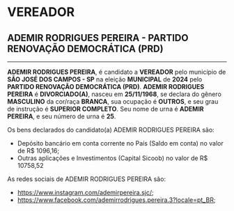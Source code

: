 # VEREADOR
## ADEMIR RODRIGUES PEREIRA - PARTIDO RENOVAÇÃO DEMOCRÁTICA (PRD)
---
**ADEMIR RODRIGUES PEREIRA**, é candidato a **VEREADOR** pelo município de **SÃO JOSÉ DOS CAMPOS - SP** na eleição **MUNICIPAL** de **2024** pelo **PARTIDO RENOVAÇÃO DEMOCRÁTICA (PRD)**.
**ADEMIR RODRIGUES PEREIRA** é **DIVORCIADO(A)**, nasceu em **25/11/1968**, se declara do gênero **MASCULINO** da cor/raça **BRANCA**, sua ocupação é **OUTROS**, e seu grau de instrução é **SUPERIOR COMPLETO**.
Seu nome de urna é **ADEMIR PEREIRA**, e seu número de urna é **25**.

Os bens declarados do candidato(a) ADEMIR RODRIGUES PEREIRA são: 
- Depósito bancário em conta corrente no País (Saldo em conta) no valor de R$ 1096,16;
- Outras aplicações e Investimentos (Capital Sicoob) no valor de R$ 10758,52

As redes sociais de ADEMIR RODRIGUES PEREIRA são:
- https://www.instagram.com/ademirpereira.sjc/;
- https://www.facebook.com/ademirrodrigues.pereira.3?locale=pt_BR;